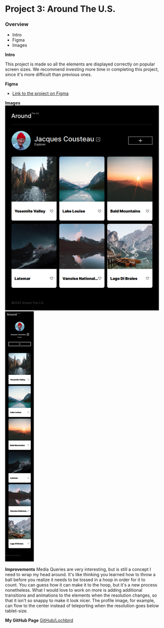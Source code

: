 # Project 3: Around The U.S.

### Overview

- Intro
- Figma
- Images

**Intro**

This project is made so all the elements are displayed correctly on popular screen sizes. We recommend investing more time in completing this project, since it's more difficult than previous ones.

**Figma**

- [Link to the project on Figma](https://www.figma.com/file/ii4xxsJ0ghevUOcssTlHZv/Sprint-3%3A-Around-the-US?node-id=0%3A1)

**Images**
![Desktop Version of the Website](./images/readme_desktop.png)
![Mobile Version of the Website](./images/readme_mobile.png)

**Improvements**
Media Queries are very interesting, but is still a concept I need to wrap my head around. It's like thinking you learned how to throw a ball before you realize it needs to be tossed in a hoop in order for it to count. You can guess how it can make it to the hoop, but it's a new process nonetheless.
What I would love to work on more is adding additional transitions and animations to the elements when the resolution changes, so that it isn't so snappy to make it look nicer. The profile image, for example, can flow to the center instead of teleporting when the resolution goes below tablet-size.

**My GitHub Page**
[GitHub/Lochbird](https://github.com/Lochbird?tab=repositories)
